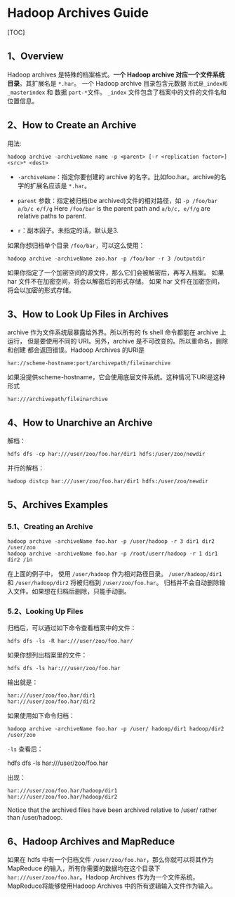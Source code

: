 # Hadoop Archives Guide

[TOC]

## 1、Overview

Hadoop archives 是特殊的档案格式。**一个 Hadoop archive 对应一个文件系统目录**。其扩展名是 `*.har`。
一个 Hadoop archive 目录包含元数据 `形式是_index和 _masterindex` 和 数据 `part-*`文件。
`_index` 文件包含了档案中的文件的文件名和位置信息。

## 2、How to Create an Archive

用法: 

`hadoop archive -archiveName name -p <parent> [-r <replication factor>] <src>* <dest>`

- `-archiveName`：指定你要创建的 archive 的名字。比如foo.har。archive的名字的扩展名应该是 `*.har`。

- `parent` 参数：指定被归档(be archived)文件的相对路径，如 `-p /foo/bar a/b/c e/f/g`
Here `/foo/bar` is the parent path and `a/b/c, e/f/g` are relative paths to parent.

- `r`：副本因子。未指定的话，默认是3.

如果你想归档单个目录 `/foo/bar`，可以这么使用：

	hadoop archive -archiveName zoo.har -p /foo/bar -r 3 /outputdir

如果你指定了一个加密空间的源文件，那么它们会被解密后，再写入档案。
如果 har 文件不在加密空间，将会以解密后的形式存储。
如果 har 文件在加密空间，将会以加密的形式存储。

## 3、How to Look Up Files in Archives

archive 作为文件系统层暴露给外界。所以所有的 fs shell 命令都能在 archive 上运行，
但是要使用不同的 URI。另外，archive 是不可改变的。所以重命名，删除和创建
都会返回错误。Hadoop Archives 的URI是

	har://scheme-hostname:port/archivepath/fileinarchive

如果没提供scheme-hostname，它会使用底层文件系统。这种情况下URI是这种形式

	har:///archivepath/fileinarchive

## 4、How to Unarchive an Archive

解档：

	hdfs dfs -cp har:///user/zoo/foo.har/dir1 hdfs:/user/zoo/newdir

并行的解档：

	hadoop distcp har:///user/zoo/foo.har/dir1 hdfs:/user/zoo/newdir

## 5、Archives Examples

### 5.1、Creating an Archive

	hadoop archive -archiveName foo.har -p /user/hadoop -r 3 dir1 dir2 /user/zoo
	hadoop archive -archiveName foo.har -p /root/userr/hadoop -r 1 dir1 dir2 /in
在上面的例子中， 使用 `/user/hadoop` 作为相对路径目录。
`/user/hadoop/dir1` 和 `/user/hadoop/dir2` 将被归档到 `/user/zoo/foo.har`。
归档并不会自动删除输入文件。如果想在归档后删除，只能手动删。

### 5.2、Looking Up Files

归档后，可以通过如下命令查看档案中的文件：

	hdfs dfs -ls -R har:///user/zoo/foo.har/

如果你想列出档案里的文件：

	hdfs dfs -ls har:///user/zoo/foo.har

输出就是：

	har:///user/zoo/foo.har/dir1
	har:///user/zoo/foo.har/dir2
	
如果使用如下命令归档：

	hadoop archive -archiveName foo.har -p /user/ hadoop/dir1 hadoop/dir2 /user/zoo

`-ls` 查看后：

hdfs dfs -ls har:///user/zoo/foo.har

出现：

	har:///user/zoo/foo.har/hadoop/dir1
	har:///user/zoo/foo.har/hadoop/dir2

Notice that the archived files have been archived relative to /user/ 
rather than /user/hadoop.


## 6、Hadoop Archives and MapReduce

如果在 hdfs 中有一个归档文件 `/user/zoo/foo.har`，那么你就可以将其作为 MapReduce
的输入，所有你需要的数据均在这个目录下 `har:///user/zoo/foo.har`。Hadoop Archives
作为为一个文件系统，MapReduce将能够使用Hadoop Archives 中的所有逻辑输入文件作为输入。
